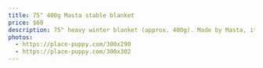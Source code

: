 ```yaml
---
title: 75" 400g Masta stable blanket
price: $60
description: 75" heavy winter blanket (approx. 400g). Made by Masta, it was the "Easy-wash" model, which had zippers on either side to be taken apart and washed in a home washing machine. The zippers failed over time, so the blanket was professionally sewn together -- does not affect the functionality of washability of the blanket at all. Contoured topline provides an awesome fit so it doesn't shift! Heavy duty front buckles, cross-biased surcingles, and rings for let straps.
photos:
  - https://place-puppy.com/300x290
  - https://place-puppy.com/300x302
---
```

